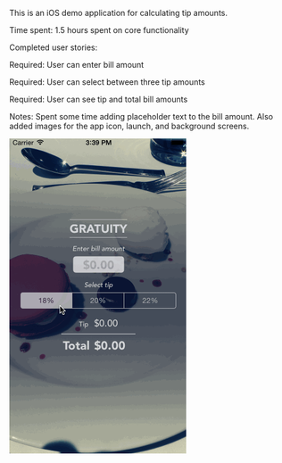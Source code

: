 This is an iOS demo application for calculating tip amounts.

Time spent: 1.5 hours spent on core functionality

Completed user stories:

<p>Required: User can enter bill amount</p>
<p>Required: User can select between three tip amounts</p>
<p>Required: User can see tip and total bill amounts</p>

Notes:
Spent some time adding placeholder text to the bill amount. Also added images for the app icon, launch, and background screens.

![My image](https://github.com/bananarunt/GratuityTest/blob/master/Gratuity.gif)

